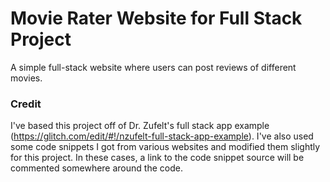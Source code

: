 # Movie Rater Website for Full Stack Project

A simple full-stack website where users can post reviews of different movies.

### Credit

I've based this project off of Dr. Zufelt's full stack app example (https://glitch.com/edit/#!/nzufelt-full-stack-app-example).
I've also used some code snippets I got from various websites and modified them slightly for this project. In these cases, a link to the code snippet source will be commented somewhere around the code.

